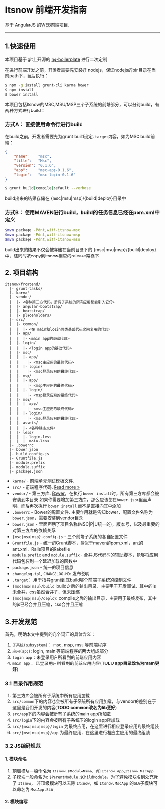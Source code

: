 # Itsnow 前端开发指南

基于 [AngularJS](http://angularjs.org) 的WEB前端项目.

***

## 1.快速使用

本项目基于 git上开源的 [ng-boilerplate](https://github.com/joshdmiller/ng-boilerplate) 进行二次定制

在进行前端开发之前，开发者需要先安装好 nodejs，保证nodejs的bin目录在当前path下，而后执行：

```sh
$ npm -g install grunt-cli karma bower
$ npm install
$ bower install
```

本项目包括Itsnow的MSC/MSU/MSP三个子系统的前端部分，可以分别build，有两种方式进行build：

### 方式A： 直接使用命令行进行build

在build之前，开发者需要先为grunt build设定`.target`内容，如为MSC build前端：

```JSON
{
    "name":    "msc",
    "title":   "Msc",
    "version": "0.1.6",
    "app":     "msc-app-0.1.6",
    "login":   "msc-login-0.1.6"
}
```
```sh
$ grunt build|compile|default --verbose
```
build出来的结果存储在 {msc|msu|msp}/{build|deploy}目录中

### 方式B： 使用MAVEN进行build，build的任务信息已经在pom.xml中定义

```sh
$mvn package -Pdnt,with-itsnow-msc
$mvn package -Pdnt,with-itsnow-msp
$mvn package -Pdnt,with-itsnow-msu
```

build出来的结果不仅会被存储在当前目录下的 {msc|msu|msp}/{build|deploy}中，还同时被copy到itsnow相应的release路径下

## 2. 项目结构

```
itsnow/frontend/
  |- grunt-tasks/
  |- karma/
  |- vendor/
  |  |- <各种第三方代码，所有子系统的所有应用都会引入它们>
  |  |- angular-bootstrap/
  |  |- bootstrap/
  |  |- placeholders/
  |- src/
  |  |- common/
  |  |  |- <在 main和login两类基础代码之间复用的代码>
  |  |- app/
  |  |  |- <main app的基础代码>
  |  |- login/
  |  |  |- <login app的基础代码>
  |  |- msc/
  |  |  |- app/
  |  |    |- <msc主应用的最终代码>
  |  |  |- login/
  |  |    |- <msc登录应用的最终代码>
  |  |- msp/
  |  |  |- app/
  |  |    |- <msp主应用的最终代码>
  |  |  |- login/
  |  |    |- <msp登录应用的最终代码>
  |  |- msu/
  |  |  |- app/
  |  |    |- <msu主应用的最终代码>
  |  |  |- login/
  |  |    |- <msu登录应用的最终代码>
  |  |- assets/
  |  |  |- <各种静态文件>
  |  |- less/
  |  |  |- login.less
  |  |  |- main.less
  |- .bowerrc
  |- bower.json
  |- build.config.js
  |- Gruntfile.js
  |- module.prefix
  |- module.suffix
  |- package.json
```

- `karma/`  - 前端单元测试模板文件.
- `src/`    - 前端程序代码. [Read more &raquo;](src/README.md)
- `vendor/` - 第三方库. [Bower](http://bower.io)，在执行 `bower install`时，所有第三方库都会被安装到本目录
  如果你需要增加第三方库，那么应该先在`bower.json`里面声明，而后再次执行 `bower install`
  而不是直接向其中添加
- `.bowerrc` - Bower的配置文件. 主要作用就是告知bower，配置文件名称为 `bower.json`，需要安装到vendor目录
- `bower.json` - 里面声明了项目名称(MSC|P|U统一的)，版本号，以及最重要的对第三方库的依赖关系.
- `{msc|msu|msp}.config.js` - 三个前端子系统的各自配置文件
- `Gruntfile.js` - 统一的Grunt脚本，类似于maven的pom.xml，ant的ant.xml，Rails项目的Rakefile
- `module.prefix` and `module.suffix` - 合并JS代码时的辅助脚本，能够将应用代码包装到一个延迟加载的函数中
- `package.json` - 统一的项目信息
- `changelog.tpl`, `CHANGELOG.MD`: 发布说明
- `.target`： 用于指导grunt到底build哪个前端子系统的控制文件
- `{msc|msp|msu}/build`: build之后的输出目录，主要用于开发调试，其中的js未合并，css虽然合并了，但未压缩
- `{msc|msp|msu}/deploy`: compile之后的输出目录，主要用于最终发布，其中的js已经合并且压缩，css合并且压缩


## 3.开发规范

首先，明确本文中提到的几个词汇的具体含义：

1.  `子系统(subsystem)`： msc, msp, msu 等前端程序
2.  `应用(app)`:   login, main 等前端程序的两大组成部分
3.  `login app`：未登录用户所看到的前端应用内容
4.  `main app`： 已登录用户所看到的前端应用内容(__TODO app目录改名为main更好__)

### 3.1 目录作用规范

1. 第三方库会被所有子系统中所有应用加载
2. `src/common`下的内容也会被所有子系统所有应用加载，与vendor的差别在于这里是我们开发的内容(__TODO common改名为lib更好__)
3. `src/app`下的内容会被所有子系统的main app所加载
4. `src/login`下的内容会被所有子系统下的login app所加载
5. `src/{msc|msu|msp}/login` 为最终应用，在这里进行相应登录应用的最终组装
6. `src/{msc|msu|msp}/app` 为最终应用，在这里进行相应主应用的最终组装

### 3.2 JS编码规范

#### 1. 模块命名

1. 顶层模块一般命名为 `Itsnow.$ModuleName`，如 `Itsnow.App`,`Itsnow.MscApp`
2. 子模块一般命名为: `$ParentModule.$ChildModule`，为了避免模块名到处充斥了 `Itsnow`， 非顶级模块可以去除 `Itsnow`，如 `Itsnow.MscApp` 的`SLA`子模块可以命名为 `MscApp.SLA`；

#### 2. 模块编写

